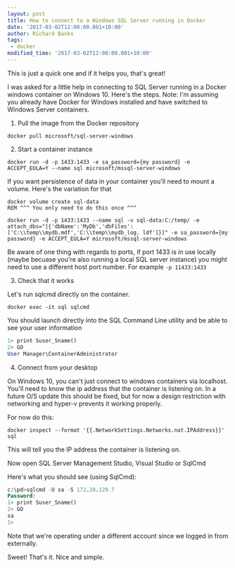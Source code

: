 ```yaml
---
layout: post
title: How to connect to a Windows SQL Server running in Docker
date: '2017-03-02T12:00:00.001+10:00'
author: Richard Banks
tags:
 - docker
modified_time: '2017-03-02T12:00:00.001+10:00'
---
```


This is just a quick one and if it helps you, that's great!

I was asked for a little help in connecting to SQL Server running in a Docker windows container on Windows 10. Here's the steps.
Note: I'm assuming you already have Docker for Windows installed and have switched to Windows Server containers.

1. Pull the image from the Docker repository

```
docker pull microsoft/sql-server-windows
```

2. Start a container instance

```
docker run -d -p 1433:1433 -e sa_password={my password} -e ACCEPT_EULA=Y --name sql microsoft/mssql-server-windows
```

If you want persistence of data in your container you'll need to mount a volume. Here's the variation for that

```
docker volume create sql-data 
REM ^^^ You only need to do this once ^^^

docker run -d -p 1433:1433 --name sql -v sql-data:C:/temp/ -e attach_dbs="[{'dbName':'MyDb','dbFiles':['C:\\temp\\mydb.mdf','C:\\temp\\mydb_log. ldf']}]" -e sa_password={my password} -e ACCEPT_EULA=Y microsoft/mssql-server-windows
```

Be aware of one thing with regards to ports, if port 1433 is in use locally (maybe becuase you're also running a local SQL server instance) you might need to use a different host port number. For example `-p 11433:1433`

3. Check that it works

Let's run sqlcmd directly on the container.

```
docker exec -it sql sqlcmd
```

You should launch directly into the SQL Command Line utility and be able to see your user information

``` sql
1> print Suser_Sname()
2> GO
User Manager\ContainerAdministrator
```

4. Connect from your desktop

On Windows 10, you can't just connect to windows containers via localhost. You'll need to know the ip address that the container is listening on. In a future O/S update this should be fixed, but for now a design restriction with networking and hyper-v prevents it working properly.

For now do this:

```
docker inspect --format '{{.NetworkSettings.Networks.nat.IPAddress}}' sql
```

This will tell you the IP address the container is listening on.

Now open SQL Server Management Studio, Visual Studio or SqlCmd

Here's what you should see (using SqlCmd):

``` sql
c:\pd>sqlcmd -U sa -S 172.28.129.7
Password:
1> print Suser_Sname()
2> GO
sa
1>
```

Note that we're operating under a different account since we logged in from externally.

Sweet! That's it. Nice and simple.